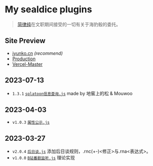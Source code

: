 My sealdice plugins
===================

> [简律纯](https://github.com/HsiangNianian)在文职期间接受的一切有关于海豹骰的委托。

Site Preview
------------

* [jyunko.cn](sealdice.civilian.jyunko.cn) _(recommend)_
* [Production](https://civilian-seal-dice-55sqkvwsa-hsiangnianian.vercel.app/)
* [Vercel-Master](https://civilian-seal-dice-git-master-hsiangnianian.vercel.app/)

2023-07-13
----------

* `1.3.1` [`splatoon信息查询.js`](https://github.com/pineoncellar/Civilian-SealDice/blob/master/plugins/splatoon%E4%BF%A1%E6%81%AF%E6%9F%A5%E8%AF%A2.js)
  made by 地窖上的松 & Mouwoo

2023-04-03
----------

* `v1.0.3` [`属性公示.js`](https://github.com/HsiangNianian/sealdice/tree/master/plugins/属性公示.js)

2023-03-27
----------

* `v2.0.4` [`后日谈.js`](https://github.com/HsiangNianian/sealdice/tree/master/plugins/后日谈.js)
  添加后日谈规则，.rnc(+-)<修正>与.rna<表达式>。
* `v1.0.0` [`B站番剧监听.js`](https://github.com/HsiangNianian/sealdice/tree/master/plugins/B站番剧监听.js)
  理论实现
